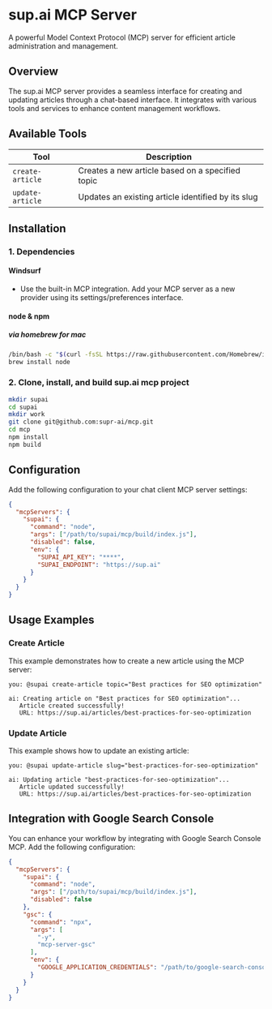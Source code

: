 # sup.ai MCP Server

A powerful Model Context Protocol (MCP) server for efficient article administration and management.

## Overview

The sup.ai MCP server provides a seamless interface for creating and updating articles through a chat-based interface. It integrates with various tools and services to enhance content management workflows.

## Available Tools

| Tool | Description |
|------|-------------|
| `create-article` | Creates a new article based on a specified topic |
| `update-article` | Updates an existing article identified by its slug |

## Installation

### 1. Dependencies

#### Windsurf
- Use the built-in MCP integration. Add your MCP server as a new provider using its settings/preferences interface.

#### node & npm

##### via homebrew for mac
```bash
/bin/bash -c "$(curl -fsSL https://raw.githubusercontent.com/Homebrew/install/HEAD/install.sh)"
brew install node
``` 

### 2. Clone, install, and build sup.ai mcp project

```bash
mkdir supai
cd supai
mkdir work
git clone git@github.com:supr-ai/mcp.git
cd mcp
npm install
npm build
```

## Configuration

Add the following configuration to your chat client MCP server settings:

```json
{
  "mcpServers": {
    "supai": {
      "command": "node",
      "args": ["/path/to/supai/mcp/build/index.js"],
      "disabled": false,
      "env": {
        "SUPAI_API_KEY": "****",
        "SUPAI_ENDPOINT": "https://sup.ai"
      }
    }
  }
}
```

## Usage Examples

### Create Article
This example demonstrates how to create a new article using the MCP server:

```
you: @supai create-article topic="Best practices for SEO optimization"

ai: Creating article on "Best practices for SEO optimization"...
   Article created successfully!
   URL: https://sup.ai/articles/best-practices-for-seo-optimization
```

### Update Article
This example shows how to update an existing article:

```
you: @supai update-article slug="best-practices-for-seo-optimization" 

ai: Updating article "best-practices-for-seo-optimization"...
   Article updated successfully!
   URL: https://sup.ai/articles/best-practices-for-seo-optimization
```

## Integration with Google Search Console

You can enhance your workflow by integrating with Google Search Console MCP. Add the following configuration:

```json
{
  "mcpServers": {
    "supai": {
      "command": "node",
      "args": ["/path/to/supai/mcp/build/index.js"],
      "disabled": false
    },
    "gsc": {
      "command": "npx",
      "args": [
        "-y",
        "mcp-server-gsc"
      ],
      "env": {
        "GOOGLE_APPLICATION_CREDENTIALS": "/path/to/google-search-console-mcp.json"
      }
    }
  }
}
```

